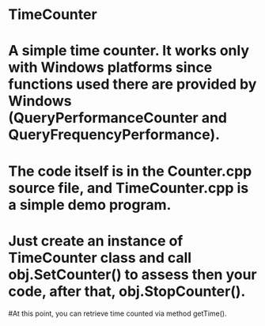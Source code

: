 # TimeCounter
# A simple time counter. It works only with Windows platforms since functions used there are provided by Windows (QueryPerformanceCounter and QueryFrequencyPerformance). 
# The code itself is in the Counter.cpp source file, and TimeCounter.cpp is a simple demo program.
# Just create an instance of TimeCounter class and call obj.SetCounter() to assess then your code, after that, obj.StopCounter(). 
#At this point, you can retrieve time counted via method getTime().
